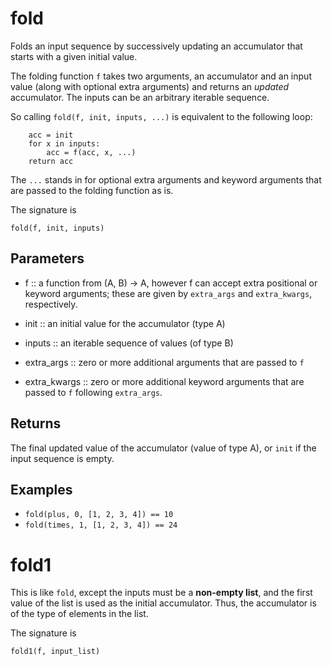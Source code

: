 # fold

Folds an input sequence by successively updating an accumulator
that starts with a given initial value.

The folding function `f` takes two arguments, an accumulator
and an input value (along with optional extra arguments)
and returns an *updated* accumulator. The inputs can
be an arbitrary iterable sequence.

So calling `fold(f, init, inputs, ...)` is equivalent to the following
loop:
```
    acc = init
    for x in inputs:
        acc = f(acc, x, ...)
    return acc
```
The `...` stands in for optional extra arguments and keyword arguments
that are passed to the folding function as is.


The signature is

```
fold(f, init, inputs)
```

## Parameters

+ f :: a function from (A, B) -> A, however f can accept extra positional or keyword
      arguments; these are given by `extra_args` and `extra_kwargs`, respectively.

+ init :: an initial value for the accumulator (type A)

+ inputs :: an iterable sequence of values (of type B)

+ extra_args :: zero or more additional arguments that are passed to `f`

+ extra_kwargs :: zero or more additional keyword arguments that are passed
      to `f` following `extra_args`.

## Returns

The final updated value of the accumulator (value of type A), or `init` if the
input sequence is empty.

## Examples

+ `fold(plus, 0, [1, 2, 3, 4]) == 10`
+ `fold(times, 1, [1, 2, 3, 4]) == 24`


# fold1

This is like `fold`, except the inputs must be a **non-empty list**,
and the first value of the list is used as the initial accumulator.
Thus, the accumulator is of the type of elements in the list.

The signature is

```
fold1(f, input_list)
```
